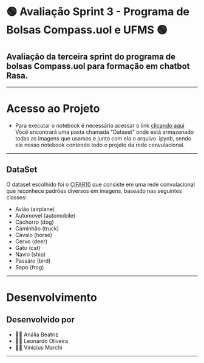 # 🟢 Avaliação Sprint 3 - Programa de Bolsas Compass.uol e UFMS 🟢
## Avaliação da terceira sprint do programa de bolsas Compass.uol para formação em chatbot Rasa.
---
# Acesso ao Projeto
- Para executar o notebook é necessário acessar o link [clicando aqui](https://jupyter-tf-sprint3-tensorflow-notebook-viniciusmarchi.cloud.okteto.net/tree#notebooks)
Você encontrará uma pasta chamada "Dataset" onde está armazenado todas as imagens que usamos e junto com ela o arquivo .ipynb, sendo ele nosso notebook contendo todo o projeto da rede convulacional.
---
## DataSet
 O dataset escolhido foi o [CIFAR10](https://www.tensorflow.org/tutorials/images/cnn) que consiste em uma rede convulacional que reconhece padrões diversos em imagens, baseado nas seguintes classes: 
  * Avião (airplane)
  * Automovel (automobile)
  * Cachorro (dog)
  * Caminhão (truck) 
  * Cavalo (horse)
  * Cervo (deer)
  * Gato (cat)
  * Navio (ship)
  * Passáro (bird)
  * Sapo (frog)

---

# Desenvolvimento


## Desenvolvido por 
- 👩‍💻 Anália Beatriz
- 👨‍💻 Leonardo Oliveira
- 👨‍💻 Vinicius Marchi 

---

